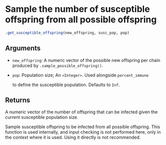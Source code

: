 # Sample the number of susceptible offspring from all possible offspring

```r
.get_susceptible_offspring(new_offspring, susc_pop, pop)
```

## Arguments

- `new_offspring`: A numeric vector of the possible new offspring per chain produced by `.sample_possible_offspring()`.
- `pop`: Population size; An `<Integer>`. Used alongside `percent_immune`
    
    to define the susceptible population. Defaults to `Inf`.

## Returns

A numeric vector of the number of offspring that can be infected given the current susceptible population size.

Sample susceptible offspring to be infected from all possible offspring. This function is used internally, and input checking is not performed here, only in the context where it is used. Using it directly is not recommended.

